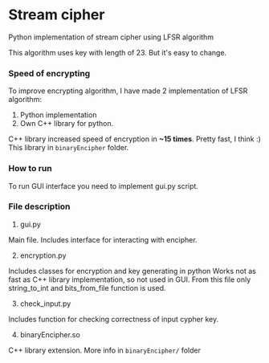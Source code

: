 # Stream cipher
Python implementation of stream cipher using LFSR algorithm

This algorithm uses key with length of 23. But it's easy to change.

### Speed of encrypting
To improve encrypting algorithm, I have made 2 implementation of LFSR algorithm:
1. Python implementation
2. Own C++ library for python.

C++ library increased speed of encryption in **~15 times**. Pretty fast, I think :)
This library in `binaryEncipher` folder.

### How to run
To run GUI interface you need to implement gui.py script.

### File description

1. gui.py

Main file. Includes interface for interacting with encipher.

2. encryption.py

Includes classes for encryption and key generating in python
Works not as fast as C++ library implementation, so not used in GUI.
From this file only string_to_int and bits_from_file function is used.

3. check_input.py

Includes function for checking correctness of input cypher key.

4. binaryEncipher.so

C++ library extension. More info in `binaryEncipher/` folder
